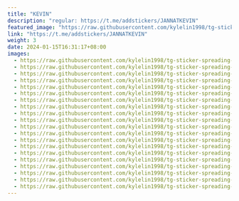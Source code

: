 ```yaml
---
title: "KEVIN"
description: "regular: https://t.me/addstickers/JANNATKEVIN"
featured_image: "https://raw.githubusercontent.com/kylelin1998/tg-sticker-spreading-worldwide-images/main/img/f892f2d5-503f-47ef-8ec8-0caaa70350db.jpg"
link: "https://t.me/addstickers/JANNATKEVIN"
weight: 3
date: 2024-01-15T16:31:17+08:00
images:
  - https://raw.githubusercontent.com/kylelin1998/tg-sticker-spreading-worldwide-images/main/img/f892f2d5-503f-47ef-8ec8-0caaa70350db.jpg
  - https://raw.githubusercontent.com/kylelin1998/tg-sticker-spreading-worldwide-images/main/img/330f5432-f30b-4bd0-8c31-d1450b1a0f88.jpg
  - https://raw.githubusercontent.com/kylelin1998/tg-sticker-spreading-worldwide-images/main/img/c163ae64-b6ea-4254-b0f6-f6c1116f3e1a.jpg
  - https://raw.githubusercontent.com/kylelin1998/tg-sticker-spreading-worldwide-images/main/img/41dc4848-9272-4a8a-8c2d-7e8f86289733.jpg
  - https://raw.githubusercontent.com/kylelin1998/tg-sticker-spreading-worldwide-images/main/img/2d4d2f11-8a76-4f16-8b43-16fad99c66ce.jpg
  - https://raw.githubusercontent.com/kylelin1998/tg-sticker-spreading-worldwide-images/main/img/1cb59630-8b0b-4189-8ee8-b2def4e6474d.jpg
  - https://raw.githubusercontent.com/kylelin1998/tg-sticker-spreading-worldwide-images/main/img/26da61cd-07e7-4e8d-b345-3afec35bae7d.jpg
  - https://raw.githubusercontent.com/kylelin1998/tg-sticker-spreading-worldwide-images/main/img/d4484253-7f18-482a-abf0-d671192ef638.jpg
  - https://raw.githubusercontent.com/kylelin1998/tg-sticker-spreading-worldwide-images/main/img/8489cbde-5999-46fd-98df-d76fcd39b066.jpg
  - https://raw.githubusercontent.com/kylelin1998/tg-sticker-spreading-worldwide-images/main/img/315693d9-3066-4cd7-8f35-17c05cbb7a16.jpg
  - https://raw.githubusercontent.com/kylelin1998/tg-sticker-spreading-worldwide-images/main/img/0ea6e856-91e0-4fe8-898e-51e85c86ecf5.jpg
  - https://raw.githubusercontent.com/kylelin1998/tg-sticker-spreading-worldwide-images/main/img/cd24eb6a-827c-403a-b789-75055d831ad3.jpg
  - https://raw.githubusercontent.com/kylelin1998/tg-sticker-spreading-worldwide-images/main/img/a3e6683c-14e3-4e85-a61a-b46fb128def7.jpg
  - https://raw.githubusercontent.com/kylelin1998/tg-sticker-spreading-worldwide-images/main/img/7d5c7301-7c19-422b-a10a-186a5ab42f59.jpg
  - https://raw.githubusercontent.com/kylelin1998/tg-sticker-spreading-worldwide-images/main/img/9636e3a1-fcfc-4417-80d3-b8db572fb651.jpg
  - https://raw.githubusercontent.com/kylelin1998/tg-sticker-spreading-worldwide-images/main/img/75a1d06b-9779-4528-8636-10eca4463a65.jpg
  - https://raw.githubusercontent.com/kylelin1998/tg-sticker-spreading-worldwide-images/main/img/2fda2505-7863-4f65-9a68-b223fcb7d811.jpg
  - https://raw.githubusercontent.com/kylelin1998/tg-sticker-spreading-worldwide-images/main/img/0b3d994c-c8f1-475f-801a-2f9485cb73f7.jpg
  - https://raw.githubusercontent.com/kylelin1998/tg-sticker-spreading-worldwide-images/main/img/02d218ac-6fb2-4c4b-9e20-241a61c24214.jpg
  - https://raw.githubusercontent.com/kylelin1998/tg-sticker-spreading-worldwide-images/main/img/dfe83f7c-ffbe-40d2-845f-450eb143a29d.jpg
---
```


